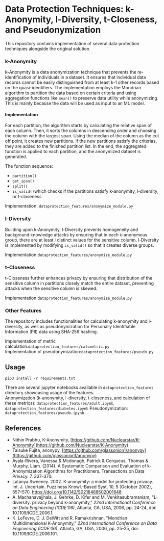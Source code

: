 
  
# Data Protection Techniques: k-Anonymity, l-Diversity, t-Closeness, and Pseudonymization  
  
This repository contains implementation of several data protection techniques alongside the original solution.   
  
  
### k-Anonymity  
  
k-Anonymity is a data anonymization technique that prevents the re-identification of individuals in a dataset. It ensures that individual data records cannot be easily distinguished from at least k-1 other records based on the quasi-identifiers. The implementation employs the Mondrian algorithm to partition the data based on certain criteria and using aggregation functions like `mean()` to preserve data utility while anonymizing. This is mainly because the data will be used as input to an ML model.

#### Implementation 
For each partition, the algorithm starts by calculating the relative span of each column. Then, it sorts the columns in descending order and choosing the column with the largest span. Using the median of the column as the cut off point, it creates new partitions. If the new partitions satisfy the criterias, they are added to the finished partition list. In the end, the aggregated function is applied to each partition, and the anonymized dataset is generated.

The function sequence: 
- `partition()`
- `get_span()`
- `split()`
- `is_valid()`which checks if the partitions satisfy k-anonymity, l-diversity, or t-closeness

Implementation: `dataprotection_features/anonymize_module.py`  
### l-Diversity  
Building upon k-Anonymity, l-Diversity prevents homogeneity and background knowledge attacks by ensuring that in each k-anonymous group, there are at least l distinct values for the sensitive column. l-Diversity is implemented by modifying `is_valid()` so that it creates diverse groups.
  
Implementation:`dataprotection_features/anonymize_module.py`  
  
  
### t-Closeness  
  
t-Closeness further enhances privacy by ensuring that distribution of the sensitive column in partitions closely match the entire dataset, preventing attacks when the sensitive column is skewed.
  
Implementation:`dataprotection_features/anonymize_module.py`  
  
  
### Other Features  
  
The repository includes functionalities for calculating k-anonymity and l-diversity, as well as pseudonymization for Personally Identifiable Information (PII) data using SHA-256 hashing.  
  
Implementation of metric calculation:`dataprotection_features/calcmetric.py`  
Implementation of pseudonymization:`dataprotection_features/pseudo.py`  
  
## Usage  
```  
pip3 install -r requirements.txt
 ```  
There are several jupyter notebooks available in `dataprotection_features` directory showcasing usage of the features.  
Anonymization (k-anonymity, l-diversity, t-closeness, and calculation of these metrics): `dataprotection_features/adult.ipynb`, `dataprotection_features/diabetes.ipynb`
Pseudonymization: `dataprotection_features/pseudo.ipynb`
  
## References  
- Nithin Prabhu, K-Anonymity, [https://github.com/Nuclearstar/K-Anonymity](https://github.com/Nuclearstar/K-Anonymity)  
- Taisuke Fujita, anonypy, [https://github.com/glassonion1/anonypy](https://github.com/glassonion1/anonypy)  
- Ayala-Rivera, Vanessa & Mcdonagh, Patrick & Cerqueus, Thomas & Murphy, Liam. (2014). A Systematic Comparison and Evaluation of k-Anonymization Algorithms for Practitioners. Transactions on Data Privacy. 7. 337-370.   
- Latanya Sweeney. 2002. K-anonymity: a model for protecting privacy. Int. J. Uncertain. Fuzziness Knowl.-Based Syst. 10, 5 (October 2002), 557–570. https://doi.org/10.1142/S0218488502001648  
- A. Machanavajjhala, J. Gehrke, D. Kifer and M. Venkitasubramaniam, "L-diversity: privacy beyond k-anonymity,"  _22nd International Conference on Data Engineering (ICDE'06)_, Atlanta, GA, USA, 2006, pp. 24-24, doi: 10.1109/ICDE.2006.1.  
- K. LeFevre, D. J. DeWitt and R. Ramakrishnan, "Mondrian Multidimensional K-Anonymity,"  _22nd International Conference on Data Engineering (ICDE'06)_, Atlanta, GA, USA, 2006, pp. 25-25, doi: 10.1109/ICDE.2006.101.